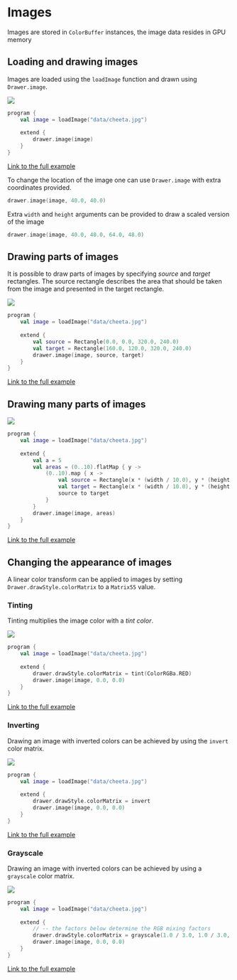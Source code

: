 
# Images

Images are stored in `ColorBuffer` instances, the image data resides in GPU memory

## Loading and drawing images

Images are loaded using the `loadImage` function and drawn using `Drawer.image`.


<img src="media/image-001.png"/>

```kotlin
program {
    val image = loadImage("data/cheeta.jpg")
    
    extend {
        drawer.image(image)
    }
}
```

[Link to the full example](https://github.com/openrndr/openrndr-examples/blob/master/src/main/kotlin/examples/04_Drawing_basics/C01_Images000.kt)

To change the location of the image one can use `Drawer.image` with extra coordinates provided.

```kotlin
drawer.image(image, 40.0, 40.0)
```

Extra `width` and `height` arguments can be provided to draw a scaled version of the image

```kotlin
drawer.image(image, 40.0, 40.0, 64.0, 48.0)
```

## Drawing parts of images
It is possible to draw parts of images by specifying _source_ and _target_ rectangles. The source rectangle describes
the area that should be taken from the image and presented in the target rectangle.

<img src="media/image-002.png"/>

```kotlin
program {
    val image = loadImage("data/cheeta.jpg")
    
    extend {
        val source = Rectangle(0.0, 0.0, 320.0, 240.0)
        val target = Rectangle(160.0, 120.0, 320.0, 240.0)
        drawer.image(image, source, target)
    }
}
```

[Link to the full example](https://github.com/openrndr/openrndr-examples/blob/master/src/main/kotlin/examples/04_Drawing_basics/C01_Images001.kt)

## Drawing many parts of images

<img src="media/image-003.png"/>

```kotlin
program {
    val image = loadImage("data/cheeta.jpg")
    
    extend {
        val a = 5
        val areas = (0..10).flatMap { y ->
            (0..10).map { x ->
                val source = Rectangle(x * (width / 10.0), y * (height / 10.0), width / 5.0, height / 5.0)
                val target = Rectangle(x * (width / 10.0), y * (height / 10.0), width / 10.0, height / 10.0)
                source to target
            }
        }
        drawer.image(image, areas)
    }
}
```

[Link to the full example](https://github.com/openrndr/openrndr-examples/blob/master/src/main/kotlin/examples/04_Drawing_basics/C01_Images002.kt)

## Changing the appearance of images
A linear color transform can be applied to images by setting `Drawer.drawStyle.colorMatrix` to a `Matrix55` value.
### Tinting
Tinting multiplies the image color with a _tint color_.

<img src="media/image-004.png"/>

```kotlin
program {
    val image = loadImage("data/cheeta.jpg")
    
    extend {
        drawer.drawStyle.colorMatrix = tint(ColorRGBa.RED)
        drawer.image(image, 0.0, 0.0)
    }
}
```

[Link to the full example](https://github.com/openrndr/openrndr-examples/blob/master/src/main/kotlin/examples/04_Drawing_basics/C01_Images003.kt)

### Inverting
Drawing an image with inverted colors can be achieved by using the `invert` color matrix.

<img src="media/image-005.png"/>

```kotlin
program {
    val image = loadImage("data/cheeta.jpg")
    
    extend {
        drawer.drawStyle.colorMatrix = invert
        drawer.image(image, 0.0, 0.0)
    }
}
```

[Link to the full example](https://github.com/openrndr/openrndr-examples/blob/master/src/main/kotlin/examples/04_Drawing_basics/C01_Images004.kt)

### Grayscale
Drawing an image with inverted colors can be achieved by using a `grayscale` color matrix.

<img src="media/image-006.png"/>

```kotlin
program {
    val image = loadImage("data/cheeta.jpg")
    
    extend {
        // -- the factors below determine the RGB mixing factors
        drawer.drawStyle.colorMatrix = grayscale(1.0 / 3.0, 1.0 / 3.0, 1.0 / 3.0)
        drawer.image(image, 0.0, 0.0)
    }
}
```

[Link to the full example](https://github.com/openrndr/openrndr-examples/blob/master/src/main/kotlin/examples/04_Drawing_basics/C01_Images005.kt)
